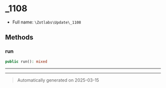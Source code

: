 
# _1108





* Full name: `\Zotlabs\Update\_1108`




## Methods


### run



```php
public run(): mixed
```












***


***
> Automatically generated on 2025-03-15
